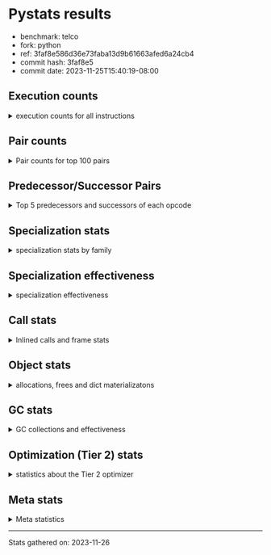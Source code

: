 
# Pystats results

- benchmark: telco
- fork: python
- ref: 3faf8e586d36e73faba13d9b61663afed6a24cb4
- commit hash: 3faf8e5
- commit date: 2023-11-25T15:40:19-08:00

## Execution counts

<details>
<summary> execution counts for all instructions </summary>

|Name | Count | Self | Cumulative | Miss ratio | 
|---|---:|---:|---:|---:|
| LOAD_FAST | 86,438,240 | 37.2% | 37.2% |  |
| STORE_FAST | 41,621,280 | 17.9% | 55.2% |  |
| BINARY_OP | 24,021,100 | 10.3% | 65.5% |  |
| LOAD_CONST | 16,004,560 | 6.9% | 72.4% |  |
| CALL | 8,010,620 | 3.5% | 75.9% |  |
| POP_JUMP_IF_FALSE | 6,400,000 | 2.8% | 78.6% |  |
| LOAD_ATTR_METHOD_NO_DICT | 4,804,440 | 2.1% | 80.7% |  |
| LOAD_GLOBAL_MODULE | 3,202,620 | 1.4% | 82.1% |  |
| POP_TOP | 3,202,080 | 1.4% | 83.5% |  |
| CALL_METHOD_DESCRIPTOR_FAST | 3,201,900 | 1.4% | 84.8% |  |
| LOAD_ATTR_METHOD_LAZY_DICT | 3,201,840 | 1.4% | 86.2% |  |
| LOAD_ATTR | 3,201,520 | 1.4% | 87.6% |  |
| FOR_ITER_RANGE | 3,201,320 | 1.4% | 89.0% |  |
| COMPARE_OP | 3,200,980 | 1.4% | 90.3% |  |
| LOAD_GLOBAL_BUILTIN | 3,200,840 | 1.4% | 91.7% |  |
| JUMP_BACKWARD | 3,200,640 | 1.4% | 93.1% |  |
| CALL_KW | 3,200,080 | 1.4% | 94.5% |  |
| BINARY_SUBSCR_LIST_INT | 3,199,980 | 1.4% | 95.9% |  |
| CALL_BUILTIN_FAST | 3,199,980 | 1.4% | 97.2% |  |
| TO_BOOL_INT | 3,199,980 | 1.4% | 98.6% |  |
| UNPACK_SEQUENCE_TUPLE | 3,199,980 | 1.4% | 100.0% |  |
| EXTENDED_ARG | 1,360 | 0.0% | 100.0% |  |
| LOAD_GLOBAL | 920 | 0.0% | 100.0% |  |
| CALL_BUILTIN_CLASS | 800 | 0.0% | 100.0% |  |
| GET_ITER | 720 | 0.0% | 100.0% |  |
| PUSH_NULL | 560 | 0.0% | 100.0% |  |
| LOAD_ATTR_MODULE | 300 | 0.0% | 100.0% |  |
| LOAD_DEREF | 240 | 0.0% | 100.0% |  |
| RETURN_VALUE | 160 | 0.0% | 100.0% |  |
| CALL_FUNCTION_EX | 160 | 0.0% | 100.0% |  |
| RESUME_CHECK | 120 | 0.0% | 100.0% |  |
| STORE_ATTR | 100 | 0.0% | 100.0% |  |
| BEFORE_WITH | 80 | 0.0% | 100.0% |  |
| NOP | 80 | 0.0% | 100.0% |  |
| BUILD_LIST | 80 | 0.0% | 100.0% |  |
| CALL_INTRINSIC_1 | 80 | 0.0% | 100.0% |  |
| COPY_FREE_VARS | 80 | 0.0% | 100.0% |  |
| FOR_ITER | 80 | 0.0% | 100.0% |  |
| LIST_EXTEND | 80 | 0.0% | 100.0% |  |
| LOAD_FAST_CHECK | 80 | 0.0% | 100.0% |  |
| BINARY_OP_SUBTRACT_FLOAT | 60 | 0.0% | 100.0% |  |
| CALL_BUILTIN_FAST_WITH_KEYWORDS | 60 | 0.0% | 100.0% |  |
| BINARY_SUBSCR | 40 | 0.0% | 100.0% |  |
| TO_BOOL | 40 | 0.0% | 100.0% |  |
| UNPACK_SEQUENCE | 40 | 0.0% | 100.0% |  |
| RESUME | 40 | 0.0% | 100.0% |  |


</details>

## Pair counts

<details>
<summary> Pair counts for top 100 pairs </summary>

|Pair | Count | Self | Cumulative | 
|---|---:|---:|---:|
| STORE_FAST LOAD_FAST | 38,418,640 | 16.6% | 16.6% |
| LOAD_FAST LOAD_FAST | 27,213,440 | 11.7% | 28.3% |
| LOAD_FAST BINARY_OP | 20,813,480 | 9.0% | 37.2% |
| BINARY_OP STORE_FAST | 20,813,440 | 9.0% | 46.2% |
| LOAD_FAST LOAD_CONST | 9,600,080 | 4.1% | 50.3% |
| CALL STORE_FAST | 8,006,940 | 3.4% | 53.8% |
| LOAD_FAST CALL | 8,004,560 | 3.4% | 57.2% |
| LOAD_ATTR_METHOD_NO_DICT LOAD_FAST | 4,804,440 | 2.1% | 59.3% |
| LOAD_FAST LOAD_ATTR_METHOD_NO_DICT | 4,804,400 | 2.1% | 61.4% |
| LOAD_GLOBAL_MODULE LOAD_CONST | 3,202,140 | 1.4% | 62.8% |
| LOAD_FAST LOAD_ATTR_METHOD_LAZY_DICT | 3,201,760 | 1.4% | 64.1% |
| LOAD_ATTR_METHOD_LAZY_DICT LOAD_CONST | 3,201,220 | 1.4% | 65.5% |
| LOAD_CONST CALL_METHOD_DESCRIPTOR_FAST | 3,201,160 | 1.4% | 66.9% |
| STORE_FAST LOAD_GLOBAL_BUILTIN | 3,200,640 | 1.4% | 68.3% |
| FOR_ITER_RANGE STORE_FAST | 3,200,600 | 1.4% | 69.7% |
| LOAD_FAST LOAD_ATTR | 3,200,320 | 1.4% | 71.0% |
| LOAD_GLOBAL_BUILTIN LOAD_FAST | 3,200,100 | 1.4% | 72.4% |
| LOAD_CONST CALL_KW | 3,200,080 | 1.4% | 73.8% |
| LOAD_ATTR LOAD_FAST | 3,200,040 | 1.4% | 75.2% |
| CALL_METHOD_DESCRIPTOR_FAST STORE_FAST | 3,200,040 | 1.4% | 76.5% |
| POP_TOP JUMP_BACKWARD | 3,200,000 | 1.4% | 77.9% |
| BINARY_OP LOAD_FAST | 3,200,000 | 1.4% | 79.3% |
| CALL_KW POP_TOP | 3,200,000 | 1.4% | 80.7% |
| COMPARE_OP POP_JUMP_IF_FALSE | 3,200,000 | 1.4% | 82.1% |
| LOAD_CONST BINARY_OP | 3,200,000 | 1.4% | 83.4% |
| LOAD_CONST COMPARE_OP | 3,200,000 | 1.4% | 84.8% |
| LOAD_CONST LOAD_FAST | 3,200,000 | 1.4% | 86.2% |
| POP_JUMP_IF_FALSE LOAD_FAST | 3,200,000 | 1.4% | 87.6% |
| JUMP_BACKWARD FOR_ITER_RANGE | 3,199,980 | 1.4% | 89.0% |
| BINARY_SUBSCR_LIST_INT STORE_FAST | 3,199,980 | 1.4% | 90.3% |
| TO_BOOL_INT POP_JUMP_IF_FALSE | 3,199,980 | 1.4% | 91.7% |
| UNPACK_SEQUENCE_TUPLE STORE_FAST | 3,199,980 | 1.4% | 93.1% |
| LOAD_FAST BINARY_SUBSCR_LIST_INT | 3,199,960 | 1.4% | 94.5% |
| LOAD_FAST CALL_BUILTIN_FAST | 3,199,960 | 1.4% | 95.9% |
| LOAD_FAST TO_BOOL_INT | 3,199,960 | 1.4% | 97.2% |
| POP_JUMP_IF_FALSE LOAD_GLOBAL_MODULE | 3,199,960 | 1.4% | 98.6% |
| CALL_BUILTIN_FAST UNPACK_SEQUENCE_TUPLE | 3,199,960 | 1.4% | 100.0% |
| BINARY_OP BINARY_OP | 7,620 | 0.0% | 100.0% |
| CALL CALL | 3,000 | 0.0% | 100.0% |
| LOAD_CONST CALL | 2,480 | 0.0% | 100.0% |
| CALL_METHOD_DESCRIPTOR_FAST POP_TOP | 1,860 | 0.0% | 100.0% |
| STORE_FAST LOAD_GLOBAL_MODULE | 1,440 | 0.0% | 100.0% |
| LOAD_ATTR LOAD_ATTR | 1,000 | 0.0% | 100.0% |
| COMPARE_OP COMPARE_OP | 980 | 0.0% | 100.0% |
| EXTENDED_ARG FOR_ITER_RANGE | 680 | 0.0% | 100.0% |
| CALL_BUILTIN_CLASS GET_ITER | 680 | 0.0% | 100.0% |
| POP_TOP EXTENDED_ARG | 640 | 0.0% | 100.0% |
| POP_TOP LOAD_FAST | 640 | 0.0% | 100.0% |
| POP_TOP LOAD_GLOBAL_MODULE | 640 | 0.0% | 100.0% |
| EXTENDED_ARG JUMP_BACKWARD | 640 | 0.0% | 100.0% |
| JUMP_BACKWARD EXTENDED_ARG | 640 | 0.0% | 100.0% |
| LOAD_CONST CALL_BUILTIN_CLASS | 640 | 0.0% | 100.0% |
| FOR_ITER_RANGE LOAD_FAST | 640 | 0.0% | 100.0% |
| GET_ITER FOR_ITER_RANGE | 620 | 0.0% | 100.0% |
| LOAD_GLOBAL_BUILTIN LOAD_CONST | 620 | 0.0% | 100.0% |
| LOAD_ATTR_METHOD_LAZY_DICT CALL_METHOD_DESCRIPTOR_FAST | 600 | 0.0% | 100.0% |
| STORE_FAST LOAD_GLOBAL | 480 | 0.0% | 100.0% |
| LOAD_GLOBAL LOAD_GLOBAL_MODULE | 340 | 0.0% | 100.0% |
| PUSH_NULL CALL | 320 | 0.0% | 100.0% |
| LOAD_ATTR_MODULE PUSH_NULL | 300 | 0.0% | 100.0% |
| CALL POP_TOP | 220 | 0.0% | 100.0% |
| LOAD_GLOBAL LOAD_CONST | 200 | 0.0% | 100.0% |
| LOAD_GLOBAL_MODULE LOAD_ATTR_MODULE | 200 | 0.0% | 100.0% |
| PUSH_NULL LOAD_FAST | 160 | 0.0% | 100.0% |
| LOAD_CONST LOAD_CONST | 160 | 0.0% | 100.0% |
| LOAD_DEREF PUSH_NULL | 160 | 0.0% | 100.0% |
| LOAD_GLOBAL LOAD_GLOBAL_BUILTIN | 120 | 0.0% | 100.0% |
| CALL CALL_METHOD_DESCRIPTOR_FAST | 100 | 0.0% | 100.0% |
| LOAD_ATTR PUSH_NULL | 100 | 0.0% | 100.0% |
| LOAD_ATTR LOAD_ATTR_MODULE | 100 | 0.0% | 100.0% |
| LOAD_GLOBAL LOAD_ATTR | 100 | 0.0% | 100.0% |
| LOAD_GLOBAL_MODULE LOAD_ATTR | 100 | 0.0% | 100.0% |
| BEFORE_WITH STORE_FAST | 80 | 0.0% | 100.0% |
| GET_ITER EXTENDED_ARG | 80 | 0.0% | 100.0% |
| NOP LOAD_DEREF | 80 | 0.0% | 100.0% |
| POP_TOP NOP | 80 | 0.0% | 100.0% |
| POP_TOP LOAD_GLOBAL | 80 | 0.0% | 100.0% |
| PUSH_NULL LOAD_FAST_CHECK | 80 | 0.0% | 100.0% |
| RETURN_VALUE RETURN_VALUE | 80 | 0.0% | 100.0% |
| BUILD_LIST LOAD_DEREF | 80 | 0.0% | 100.0% |
| CALL LOAD_FAST | 80 | 0.0% | 100.0% |
| CALL STORE_ATTR | 80 | 0.0% | 100.0% |
| CALL CALL_BUILTIN_CLASS | 80 | 0.0% | 100.0% |
| CALL_FUNCTION_EX COPY_FREE_VARS | 80 | 0.0% | 100.0% |
| CALL_INTRINSIC_1 CALL_FUNCTION_EX | 80 | 0.0% | 100.0% |
| CALL_KW STORE_FAST | 80 | 0.0% | 100.0% |
| LIST_EXTEND CALL_INTRINSIC_1 | 80 | 0.0% | 100.0% |
| LOAD_ATTR LOAD_ATTR_METHOD_LAZY_DICT | 80 | 0.0% | 100.0% |
| LOAD_DEREF LIST_EXTEND | 80 | 0.0% | 100.0% |
| LOAD_FAST BUILD_LIST | 80 | 0.0% | 100.0% |
| LOAD_FAST CALL_FUNCTION_EX | 80 | 0.0% | 100.0% |
| LOAD_FAST_CHECK CALL | 80 | 0.0% | 100.0% |
| LOAD_GLOBAL LOAD_GLOBAL | 80 | 0.0% | 100.0% |
| STORE_FAST LOAD_CONST | 80 | 0.0% | 100.0% |
| LOAD_GLOBAL_MODULE LOAD_GLOBAL_MODULE | 80 | 0.0% | 100.0% |
| CALL_FUNCTION_EX RESUME_CHECK | 60 | 0.0% | 100.0% |
| COPY_FREE_VARS RESUME_CHECK | 60 | 0.0% | 100.0% |
| LOAD_ATTR CALL | 60 | 0.0% | 100.0% |
| LOAD_ATTR LOAD_CONST | 60 | 0.0% | 100.0% |
| LOAD_GLOBAL LOAD_FAST | 60 | 0.0% | 100.0% |


</details>

## Predecessor/Successor Pairs

<details>
<summary> Top 5 predecessors and successors of each opcode </summary>

### BEFORE_WITH

<details>
<summary> Successors and predecessors for BEFORE_WITH </summary>

|Predecessors | Count | Percentage | 
|---|---:|---:|
| CALL_BUILTIN_FAST_WITH_KEYWORDS | 60 | 75.0% |
| CALL | 20 | 25.0% |

|Successors | Count | Percentage | 
|---|---:|---:|
| STORE_FAST | 80 | 100.0% |


</details>

### BINARY_SUBSCR

<details>
<summary> Successors and predecessors for BINARY_SUBSCR </summary>

|Predecessors | Count | Percentage | 
|---|---:|---:|
| LOAD_FAST | 40 | 100.0% |

|Successors | Count | Percentage | 
|---|---:|---:|
| STORE_FAST | 20 | 50.0% |
| BINARY_SUBSCR_LIST_INT | 20 | 50.0% |


</details>

### GET_ITER

<details>
<summary> Successors and predecessors for GET_ITER </summary>

|Predecessors | Count | Percentage | 
|---|---:|---:|
| CALL_BUILTIN_CLASS | 680 | 94.4% |
| CALL | 40 | 5.6% |

|Successors | Count | Percentage | 
|---|---:|---:|
| FOR_ITER_RANGE | 620 | 86.1% |
| EXTENDED_ARG | 80 | 11.1% |
| FOR_ITER | 20 | 2.8% |


</details>

### NOP

<details>
<summary> Successors and predecessors for NOP </summary>

|Predecessors | Count | Percentage | 
|---|---:|---:|
| POP_TOP | 80 | 100.0% |

|Successors | Count | Percentage | 
|---|---:|---:|
| LOAD_DEREF | 80 | 100.0% |


</details>

### POP_TOP

<details>
<summary> Successors and predecessors for POP_TOP </summary>

|Predecessors | Count | Percentage | 
|---|---:|---:|
| CALL_KW | 3,200,000 | 99.9% |
| CALL_METHOD_DESCRIPTOR_FAST | 1,860 | 0.1% |
| CALL | 220 | 0.0% |

|Successors | Count | Percentage | 
|---|---:|---:|
| JUMP_BACKWARD | 3,200,000 | 99.9% |
| EXTENDED_ARG | 640 | 0.0% |
| LOAD_FAST | 640 | 0.0% |
| LOAD_GLOBAL_MODULE | 640 | 0.0% |
| NOP | 80 | 0.0% |


</details>

### PUSH_NULL

<details>
<summary> Successors and predecessors for PUSH_NULL </summary>

|Predecessors | Count | Percentage | 
|---|---:|---:|
| LOAD_ATTR_MODULE | 300 | 53.6% |
| LOAD_DEREF | 160 | 28.6% |
| LOAD_ATTR | 100 | 17.9% |

|Successors | Count | Percentage | 
|---|---:|---:|
| CALL | 320 | 57.1% |
| LOAD_FAST | 160 | 28.6% |
| LOAD_FAST_CHECK | 80 | 14.3% |


</details>

### RETURN_VALUE

<details>
<summary> Successors and predecessors for RETURN_VALUE </summary>

|Predecessors | Count | Percentage | 
|---|---:|---:|
| RETURN_VALUE | 80 | 50.0% |
| BINARY_OP_SUBTRACT_FLOAT | 60 | 37.5% |
| BINARY_OP | 20 | 12.5% |

|Successors | Count | Percentage | 
|---|---:|---:|
| RETURN_VALUE | 80 | 50.0% |
| LOAD_GLOBAL | 40 | 25.0% |
| LOAD_GLOBAL_MODULE | 40 | 25.0% |


</details>

### TO_BOOL

<details>
<summary> Successors and predecessors for TO_BOOL </summary>

|Predecessors | Count | Percentage | 
|---|---:|---:|
| LOAD_FAST | 40 | 100.0% |

|Successors | Count | Percentage | 
|---|---:|---:|
| POP_JUMP_IF_FALSE | 20 | 50.0% |
| TO_BOOL_INT | 20 | 50.0% |


</details>

### BINARY_OP

<details>
<summary> Successors and predecessors for BINARY_OP </summary>

|Predecessors | Count | Percentage | 
|---|---:|---:|
| LOAD_FAST | 20,813,480 | 86.6% |
| LOAD_CONST | 3,200,000 | 13.3% |
| BINARY_OP | 7,620 | 0.0% |

|Successors | Count | Percentage | 
|---|---:|---:|
| STORE_FAST | 20,813,440 | 86.6% |
| LOAD_FAST | 3,200,000 | 13.3% |
| BINARY_OP | 7,620 | 0.0% |
| RETURN_VALUE | 20 | 0.0% |
| BINARY_OP_SUBTRACT_FLOAT | 20 | 0.0% |


</details>

### BUILD_LIST

<details>
<summary> Successors and predecessors for BUILD_LIST </summary>

|Predecessors | Count | Percentage | 
|---|---:|---:|
| LOAD_FAST | 80 | 100.0% |

|Successors | Count | Percentage | 
|---|---:|---:|
| LOAD_DEREF | 80 | 100.0% |


</details>

### CALL

<details>
<summary> Successors and predecessors for CALL </summary>

|Predecessors | Count | Percentage | 
|---|---:|---:|
| LOAD_FAST | 8,004,560 | 99.9% |
| CALL | 3,000 | 0.0% |
| LOAD_CONST | 2,480 | 0.0% |
| PUSH_NULL | 320 | 0.0% |
| LOAD_FAST_CHECK | 80 | 0.0% |

|Successors | Count | Percentage | 
|---|---:|---:|
| STORE_FAST | 8,006,940 | 100.0% |
| CALL | 3,000 | 0.0% |
| POP_TOP | 220 | 0.0% |
| CALL_METHOD_DESCRIPTOR_FAST | 100 | 0.0% |
| LOAD_FAST | 80 | 0.0% |


</details>

### CALL_FUNCTION_EX

<details>
<summary> Successors and predecessors for CALL_FUNCTION_EX </summary>

|Predecessors | Count | Percentage | 
|---|---:|---:|
| CALL_INTRINSIC_1 | 80 | 50.0% |
| LOAD_FAST | 80 | 50.0% |

|Successors | Count | Percentage | 
|---|---:|---:|
| COPY_FREE_VARS | 80 | 50.0% |
| RESUME_CHECK | 60 | 37.5% |
| RESUME | 20 | 12.5% |


</details>

### CALL_INTRINSIC_1

<details>
<summary> Successors and predecessors for CALL_INTRINSIC_1 </summary>

|Predecessors | Count | Percentage | 
|---|---:|---:|
| LIST_EXTEND | 80 | 100.0% |

|Successors | Count | Percentage | 
|---|---:|---:|
| CALL_FUNCTION_EX | 80 | 100.0% |


</details>

### CALL_KW

<details>
<summary> Successors and predecessors for CALL_KW </summary>

|Predecessors | Count | Percentage | 
|---|---:|---:|
| LOAD_CONST | 3,200,080 | 100.0% |

|Successors | Count | Percentage | 
|---|---:|---:|
| POP_TOP | 3,200,000 | 100.0% |
| STORE_FAST | 80 | 0.0% |


</details>

### COMPARE_OP

<details>
<summary> Successors and predecessors for COMPARE_OP </summary>

|Predecessors | Count | Percentage | 
|---|---:|---:|
| LOAD_CONST | 3,200,000 | 100.0% |
| COMPARE_OP | 980 | 0.0% |

|Successors | Count | Percentage | 
|---|---:|---:|
| POP_JUMP_IF_FALSE | 3,200,000 | 100.0% |
| COMPARE_OP | 980 | 0.0% |


</details>

### COPY_FREE_VARS

<details>
<summary> Successors and predecessors for COPY_FREE_VARS </summary>

|Predecessors | Count | Percentage | 
|---|---:|---:|
| CALL_FUNCTION_EX | 80 | 100.0% |

|Successors | Count | Percentage | 
|---|---:|---:|
| RESUME_CHECK | 60 | 75.0% |
| RESUME | 20 | 25.0% |


</details>

### EXTENDED_ARG

<details>
<summary> Successors and predecessors for EXTENDED_ARG </summary>

|Predecessors | Count | Percentage | 
|---|---:|---:|
| POP_TOP | 640 | 47.1% |
| JUMP_BACKWARD | 640 | 47.1% |
| GET_ITER | 80 | 5.9% |

|Successors | Count | Percentage | 
|---|---:|---:|
| FOR_ITER_RANGE | 680 | 50.0% |
| JUMP_BACKWARD | 640 | 47.1% |
| FOR_ITER | 40 | 2.9% |


</details>

### FOR_ITER

<details>
<summary> Successors and predecessors for FOR_ITER </summary>

|Predecessors | Count | Percentage | 
|---|---:|---:|
| EXTENDED_ARG | 40 | 50.0% |
| GET_ITER | 20 | 25.0% |
| JUMP_BACKWARD | 20 | 25.0% |

|Successors | Count | Percentage | 
|---|---:|---:|
| STORE_FAST | 40 | 50.0% |
| FOR_ITER_RANGE | 40 | 50.0% |


</details>

### JUMP_BACKWARD

<details>
<summary> Successors and predecessors for JUMP_BACKWARD </summary>

|Predecessors | Count | Percentage | 
|---|---:|---:|
| POP_TOP | 3,200,000 | 100.0% |
| EXTENDED_ARG | 640 | 0.0% |

|Successors | Count | Percentage | 
|---|---:|---:|
| FOR_ITER_RANGE | 3,199,980 | 100.0% |
| EXTENDED_ARG | 640 | 0.0% |
| FOR_ITER | 20 | 0.0% |


</details>

### LIST_EXTEND

<details>
<summary> Successors and predecessors for LIST_EXTEND </summary>

|Predecessors | Count | Percentage | 
|---|---:|---:|
| LOAD_DEREF | 80 | 100.0% |

|Successors | Count | Percentage | 
|---|---:|---:|
| CALL_INTRINSIC_1 | 80 | 100.0% |


</details>

### LOAD_ATTR

<details>
<summary> Successors and predecessors for LOAD_ATTR </summary>

|Predecessors | Count | Percentage | 
|---|---:|---:|
| LOAD_FAST | 3,200,320 | 100.0% |
| LOAD_ATTR | 1,000 | 0.0% |
| LOAD_GLOBAL | 100 | 0.0% |
| LOAD_GLOBAL_MODULE | 100 | 0.0% |

|Successors | Count | Percentage | 
|---|---:|---:|
| LOAD_FAST | 3,200,040 | 100.0% |
| LOAD_ATTR | 1,000 | 0.0% |
| PUSH_NULL | 100 | 0.0% |
| LOAD_ATTR_MODULE | 100 | 0.0% |
| LOAD_ATTR_METHOD_LAZY_DICT | 80 | 0.0% |


</details>

### LOAD_CONST

<details>
<summary> Successors and predecessors for LOAD_CONST </summary>

|Predecessors | Count | Percentage | 
|---|---:|---:|
| LOAD_FAST | 9,600,080 | 60.0% |
| LOAD_GLOBAL_MODULE | 3,202,140 | 20.0% |
| LOAD_ATTR_METHOD_LAZY_DICT | 3,201,220 | 20.0% |
| LOAD_GLOBAL_BUILTIN | 620 | 0.0% |
| LOAD_GLOBAL | 200 | 0.0% |

|Successors | Count | Percentage | 
|---|---:|---:|
| CALL_METHOD_DESCRIPTOR_FAST | 3,201,160 | 20.0% |
| CALL_KW | 3,200,080 | 20.0% |
| BINARY_OP | 3,200,000 | 20.0% |
| COMPARE_OP | 3,200,000 | 20.0% |
| LOAD_FAST | 3,200,000 | 20.0% |


</details>

### LOAD_DEREF

<details>
<summary> Successors and predecessors for LOAD_DEREF </summary>

|Predecessors | Count | Percentage | 
|---|---:|---:|
| NOP | 80 | 33.3% |
| BUILD_LIST | 80 | 33.3% |
| RESUME_CHECK | 60 | 25.0% |
| RESUME | 20 | 8.3% |

|Successors | Count | Percentage | 
|---|---:|---:|
| PUSH_NULL | 160 | 66.7% |
| LIST_EXTEND | 80 | 33.3% |


</details>

### LOAD_FAST

<details>
<summary> Successors and predecessors for LOAD_FAST </summary>

|Predecessors | Count | Percentage | 
|---|---:|---:|
| STORE_FAST | 38,418,640 | 44.4% |
| LOAD_FAST | 27,213,440 | 31.5% |
| LOAD_ATTR_METHOD_NO_DICT | 4,804,440 | 5.6% |
| LOAD_GLOBAL_BUILTIN | 3,200,100 | 3.7% |
| LOAD_ATTR | 3,200,040 | 3.7% |

|Successors | Count | Percentage | 
|---|---:|---:|
| LOAD_FAST | 27,213,440 | 31.5% |
| BINARY_OP | 20,813,480 | 24.1% |
| LOAD_CONST | 9,600,080 | 11.1% |
| CALL | 8,004,560 | 9.3% |
| LOAD_ATTR_METHOD_NO_DICT | 4,804,400 | 5.6% |


</details>

### LOAD_FAST_CHECK

<details>
<summary> Successors and predecessors for LOAD_FAST_CHECK </summary>

|Predecessors | Count | Percentage | 
|---|---:|---:|
| PUSH_NULL | 80 | 100.0% |

|Successors | Count | Percentage | 
|---|---:|---:|
| CALL | 80 | 100.0% |


</details>

### LOAD_GLOBAL

<details>
<summary> Successors and predecessors for LOAD_GLOBAL </summary>

|Predecessors | Count | Percentage | 
|---|---:|---:|
| STORE_FAST | 480 | 52.2% |
| POP_TOP | 80 | 8.7% |
| LOAD_GLOBAL | 80 | 8.7% |
| RETURN_VALUE | 40 | 4.3% |
| POP_JUMP_IF_FALSE | 40 | 4.3% |

|Successors | Count | Percentage | 
|---|---:|---:|
| LOAD_GLOBAL_MODULE | 340 | 37.0% |
| LOAD_CONST | 200 | 21.7% |
| LOAD_GLOBAL_BUILTIN | 120 | 13.0% |
| LOAD_ATTR | 100 | 10.9% |
| LOAD_GLOBAL | 80 | 8.7% |


</details>

### POP_JUMP_IF_FALSE

<details>
<summary> Successors and predecessors for POP_JUMP_IF_FALSE </summary>

|Predecessors | Count | Percentage | 
|---|---:|---:|
| COMPARE_OP | 3,200,000 | 50.0% |
| TO_BOOL_INT | 3,199,980 | 50.0% |
| TO_BOOL | 20 | 0.0% |

|Successors | Count | Percentage | 
|---|---:|---:|
| LOAD_FAST | 3,200,000 | 50.0% |
| LOAD_GLOBAL_MODULE | 3,199,960 | 50.0% |
| LOAD_GLOBAL | 40 | 0.0% |


</details>

### STORE_ATTR

<details>
<summary> Successors and predecessors for STORE_ATTR </summary>

|Predecessors | Count | Percentage | 
|---|---:|---:|
| CALL | 80 | 80.0% |
| STORE_ATTR | 20 | 20.0% |

|Successors | Count | Percentage | 
|---|---:|---:|
| LOAD_GLOBAL | 40 | 40.0% |
| LOAD_GLOBAL_BUILTIN | 40 | 40.0% |
| STORE_ATTR | 20 | 20.0% |


</details>

### STORE_FAST

<details>
<summary> Successors and predecessors for STORE_FAST </summary>

|Predecessors | Count | Percentage | 
|---|---:|---:|
| BINARY_OP | 20,813,440 | 50.0% |
| CALL | 8,006,940 | 19.2% |
| FOR_ITER_RANGE | 3,200,600 | 7.7% |
| CALL_METHOD_DESCRIPTOR_FAST | 3,200,040 | 7.7% |
| BINARY_SUBSCR_LIST_INT | 3,199,980 | 7.7% |

|Successors | Count | Percentage | 
|---|---:|---:|
| LOAD_FAST | 38,418,640 | 92.3% |
| LOAD_GLOBAL_BUILTIN | 3,200,640 | 7.7% |
| LOAD_GLOBAL_MODULE | 1,440 | 0.0% |
| LOAD_GLOBAL | 480 | 0.0% |
| LOAD_CONST | 80 | 0.0% |


</details>

### UNPACK_SEQUENCE

<details>
<summary> Successors and predecessors for UNPACK_SEQUENCE </summary>

|Predecessors | Count | Percentage | 
|---|---:|---:|
| CALL | 20 | 50.0% |
| CALL_BUILTIN_FAST | 20 | 50.0% |

|Successors | Count | Percentage | 
|---|---:|---:|
| STORE_FAST | 20 | 50.0% |
| UNPACK_SEQUENCE_TUPLE | 20 | 50.0% |


</details>

### RESUME

<details>
<summary> Successors and predecessors for RESUME </summary>

|Predecessors | Count | Percentage | 
|---|---:|---:|
| CALL_FUNCTION_EX | 20 | 50.0% |
| COPY_FREE_VARS | 20 | 50.0% |

|Successors | Count | Percentage | 
|---|---:|---:|
| LOAD_DEREF | 20 | 50.0% |
| LOAD_GLOBAL | 20 | 50.0% |


</details>

### BINARY_OP_SUBTRACT_FLOAT

<details>
<summary> Successors and predecessors for BINARY_OP_SUBTRACT_FLOAT </summary>

|Predecessors | Count | Percentage | 
|---|---:|---:|
| LOAD_FAST | 40 | 66.7% |
| BINARY_OP | 20 | 33.3% |

|Successors | Count | Percentage | 
|---|---:|---:|
| RETURN_VALUE | 60 | 100.0% |


</details>

### BINARY_SUBSCR_LIST_INT

<details>
<summary> Successors and predecessors for BINARY_SUBSCR_LIST_INT </summary>

|Predecessors | Count | Percentage | 
|---|---:|---:|
| LOAD_FAST | 3,199,960 | 100.0% |
| BINARY_SUBSCR | 20 | 0.0% |

|Successors | Count | Percentage | 
|---|---:|---:|
| STORE_FAST | 3,199,980 | 100.0% |


</details>

### CALL_BUILTIN_CLASS

<details>
<summary> Successors and predecessors for CALL_BUILTIN_CLASS </summary>

|Predecessors | Count | Percentage | 
|---|---:|---:|
| LOAD_CONST | 640 | 80.0% |
| CALL | 80 | 10.0% |
| LOAD_FAST | 40 | 5.0% |
| CALL_BUILTIN_CLASS | 40 | 5.0% |

|Successors | Count | Percentage | 
|---|---:|---:|
| GET_ITER | 680 | 85.0% |
| STORE_FAST | 60 | 7.5% |
| CALL_BUILTIN_CLASS | 40 | 5.0% |
| CALL | 20 | 2.5% |


</details>

### CALL_BUILTIN_FAST

<details>
<summary> Successors and predecessors for CALL_BUILTIN_FAST </summary>

|Predecessors | Count | Percentage | 
|---|---:|---:|
| LOAD_FAST | 3,199,960 | 100.0% |
| CALL | 20 | 0.0% |

|Successors | Count | Percentage | 
|---|---:|---:|
| UNPACK_SEQUENCE_TUPLE | 3,199,960 | 100.0% |
| UNPACK_SEQUENCE | 20 | 0.0% |


</details>

### CALL_BUILTIN_FAST_WITH_KEYWORDS

<details>
<summary> Successors and predecessors for CALL_BUILTIN_FAST_WITH_KEYWORDS </summary>

|Predecessors | Count | Percentage | 
|---|---:|---:|
| LOAD_CONST | 40 | 66.7% |
| CALL | 20 | 33.3% |

|Successors | Count | Percentage | 
|---|---:|---:|
| BEFORE_WITH | 60 | 100.0% |


</details>

### CALL_METHOD_DESCRIPTOR_FAST

<details>
<summary> Successors and predecessors for CALL_METHOD_DESCRIPTOR_FAST </summary>

|Predecessors | Count | Percentage | 
|---|---:|---:|
| LOAD_CONST | 3,201,160 | 100.0% |
| LOAD_ATTR_METHOD_LAZY_DICT | 600 | 0.0% |
| CALL | 100 | 0.0% |
| LOAD_ATTR | 40 | 0.0% |

|Successors | Count | Percentage | 
|---|---:|---:|
| STORE_FAST | 3,200,040 | 99.9% |
| POP_TOP | 1,860 | 0.1% |


</details>

### FOR_ITER_RANGE

<details>
<summary> Successors and predecessors for FOR_ITER_RANGE </summary>

|Predecessors | Count | Percentage | 
|---|---:|---:|
| JUMP_BACKWARD | 3,199,980 | 100.0% |
| EXTENDED_ARG | 680 | 0.0% |
| GET_ITER | 620 | 0.0% |
| FOR_ITER | 40 | 0.0% |

|Successors | Count | Percentage | 
|---|---:|---:|
| STORE_FAST | 3,200,600 | 100.0% |
| LOAD_FAST | 640 | 0.0% |
| LOAD_GLOBAL | 40 | 0.0% |
| LOAD_GLOBAL_MODULE | 40 | 0.0% |


</details>

### LOAD_ATTR_METHOD_LAZY_DICT

<details>
<summary> Successors and predecessors for LOAD_ATTR_METHOD_LAZY_DICT </summary>

|Predecessors | Count | Percentage | 
|---|---:|---:|
| LOAD_FAST | 3,201,760 | 100.0% |
| LOAD_ATTR | 80 | 0.0% |

|Successors | Count | Percentage | 
|---|---:|---:|
| LOAD_CONST | 3,201,220 | 100.0% |
| CALL_METHOD_DESCRIPTOR_FAST | 600 | 0.0% |
| CALL | 20 | 0.0% |


</details>

### LOAD_ATTR_METHOD_NO_DICT

<details>
<summary> Successors and predecessors for LOAD_ATTR_METHOD_NO_DICT </summary>

|Predecessors | Count | Percentage | 
|---|---:|---:|
| LOAD_FAST | 4,804,400 | 100.0% |
| LOAD_ATTR | 40 | 0.0% |

|Successors | Count | Percentage | 
|---|---:|---:|
| LOAD_FAST | 4,804,440 | 100.0% |


</details>

### LOAD_ATTR_MODULE

<details>
<summary> Successors and predecessors for LOAD_ATTR_MODULE </summary>

|Predecessors | Count | Percentage | 
|---|---:|---:|
| LOAD_GLOBAL_MODULE | 200 | 66.7% |
| LOAD_ATTR | 100 | 33.3% |

|Successors | Count | Percentage | 
|---|---:|---:|
| PUSH_NULL | 300 | 100.0% |


</details>

### LOAD_GLOBAL_BUILTIN

<details>
<summary> Successors and predecessors for LOAD_GLOBAL_BUILTIN </summary>

|Predecessors | Count | Percentage | 
|---|---:|---:|
| STORE_FAST | 3,200,640 | 100.0% |
| LOAD_GLOBAL | 120 | 0.0% |
| STORE_ATTR | 40 | 0.0% |
| LOAD_GLOBAL_BUILTIN | 40 | 0.0% |

|Successors | Count | Percentage | 
|---|---:|---:|
| LOAD_FAST | 3,200,100 | 100.0% |
| LOAD_CONST | 620 | 0.0% |
| LOAD_GLOBAL | 40 | 0.0% |
| LOAD_GLOBAL_BUILTIN | 40 | 0.0% |
| LOAD_GLOBAL_MODULE | 40 | 0.0% |


</details>

### LOAD_GLOBAL_MODULE

<details>
<summary> Successors and predecessors for LOAD_GLOBAL_MODULE </summary>

|Predecessors | Count | Percentage | 
|---|---:|---:|
| POP_JUMP_IF_FALSE | 3,199,960 | 99.9% |
| STORE_FAST | 1,440 | 0.0% |
| POP_TOP | 640 | 0.0% |
| LOAD_GLOBAL | 340 | 0.0% |
| LOAD_GLOBAL_MODULE | 80 | 0.0% |

|Successors | Count | Percentage | 
|---|---:|---:|
| LOAD_CONST | 3,202,140 | 100.0% |
| LOAD_ATTR_MODULE | 200 | 0.0% |
| LOAD_ATTR | 100 | 0.0% |
| LOAD_GLOBAL_MODULE | 80 | 0.0% |
| CALL | 60 | 0.0% |


</details>

### RESUME_CHECK

<details>
<summary> Successors and predecessors for RESUME_CHECK </summary>

|Predecessors | Count | Percentage | 
|---|---:|---:|
| CALL_FUNCTION_EX | 60 | 50.0% |
| COPY_FREE_VARS | 60 | 50.0% |

|Successors | Count | Percentage | 
|---|---:|---:|
| LOAD_DEREF | 60 | 50.0% |
| LOAD_GLOBAL_MODULE | 40 | 33.3% |
| LOAD_GLOBAL | 20 | 16.7% |


</details>

### TO_BOOL_INT

<details>
<summary> Successors and predecessors for TO_BOOL_INT </summary>

|Predecessors | Count | Percentage | 
|---|---:|---:|
| LOAD_FAST | 3,199,960 | 100.0% |
| TO_BOOL | 20 | 0.0% |

|Successors | Count | Percentage | 
|---|---:|---:|
| POP_JUMP_IF_FALSE | 3,199,980 | 100.0% |


</details>

### UNPACK_SEQUENCE_TUPLE

<details>
<summary> Successors and predecessors for UNPACK_SEQUENCE_TUPLE </summary>

|Predecessors | Count | Percentage | 
|---|---:|---:|
| CALL_BUILTIN_FAST | 3,199,960 | 100.0% |
| UNPACK_SEQUENCE | 20 | 0.0% |

|Successors | Count | Percentage | 
|---|---:|---:|
| STORE_FAST | 3,199,980 | 100.0% |


</details>


</details>

## Specialization stats

<details>
<summary> specialization stats by family </summary>

### BINARY_OP

<details>
<summary> specialization stats for BINARY_OP family </summary>

|Kind | Count | Ratio | 
|---|---:|---:|
|     deferred | 24,013,460 | 100.0% |
|          hit | 60 | 0.0% |

| | Count | Ratio | 
|---|---:|---:|
| Success | 20 | 0.3% |
| Failure | 7,620 | 99.7% |

|Failure kind | Count | Ratio | 
|---|---:|---:|
| add other | 4,100 | 53.8% |
| multiply other | 1,560 | 20.5% |
| and int | 980 | 12.9% |
| multiply different types | 980 | 12.9% |


</details>

### BINARY_SUBSCR

<details>
<summary> specialization stats for BINARY_SUBSCR family </summary>

|Kind | Count | Ratio | 
|---|---:|---:|
|     deferred | 20 | 0.0% |
|          hit | 3,199,980 | 100.0% |

| | Count | Ratio | 
|---|---:|---:|
| Success | 20 | 100.0% |
| Failure | 0 | 0.0% |


</details>

### CALL

<details>
<summary> specialization stats for CALL family </summary>

|Kind | Count | Ratio | 
|---|---:|---:|
|     deferred | 8,007,420 | 55.6% |
|          hit | 6,402,740 | 44.4% |

| | Count | Ratio | 
|---|---:|---:|
| Success | 220 | 6.9% |
| Failure | 2,980 | 93.1% |

|Failure kind | Count | Ratio | 
|---|---:|---:|
| meth descr varargs keywords | 1,560 | 52.3% |
| cfunc varargs | 1,000 | 33.6% |
| class no vectorcall | 340 | 11.4% |
| cfunc noargs | 80 | 2.7% |


</details>

### COMPARE_OP

<details>
<summary> specialization stats for COMPARE_OP family </summary>

|Kind | Count | Ratio | 
|---|---:|---:|
|     deferred | 3,200,000 | 100.0% |

| | Count | Ratio | 
|---|---:|---:|
| Success | 0 | 0.0% |
| Failure | 980 | 100.0% |

|Failure kind | Count | Ratio | 
|---|---:|---:|
| different types | 980 | 100.0% |


</details>

### FOR_ITER

<details>
<summary> specialization stats for FOR_ITER family </summary>

|Kind | Count | Ratio | 
|---|---:|---:|
|     deferred | 40 | 0.0% |
|          hit | 3,201,320 | 100.0% |

| | Count | Ratio | 
|---|---:|---:|
| Success | 40 | 100.0% |
| Failure | 0 | 0.0% |


</details>

### LOAD_ATTR

<details>
<summary> specialization stats for LOAD_ATTR family </summary>

|Kind | Count | Ratio | 
|---|---:|---:|
|     deferred | 3,200,300 | 28.6% |
|          hit | 8,006,580 | 71.4% |

| | Count | Ratio | 
|---|---:|---:|
| Success | 220 | 18.0% |
| Failure | 1,000 | 82.0% |

|Failure kind | Count | Ratio | 
|---|---:|---:|
| overridden | 980 | 98.0% |
| not managed dict | 20 | 2.0% |


</details>

### LOAD_GLOBAL

<details>
<summary> specialization stats for LOAD_GLOBAL family </summary>

|Kind | Count | Ratio | 
|---|---:|---:|
|     deferred | 460 | 0.0% |
|          hit | 6,403,460 | 100.0% |

| | Count | Ratio | 
|---|---:|---:|
| Success | 460 | 100.0% |
| Failure | 0 | 0.0% |


</details>

### POP_JUMP_IF_FALSE

<details>
<summary> specialization stats for POP_JUMP_IF_FALSE family </summary>


</details>

### STORE_ATTR

<details>
<summary> specialization stats for STORE_ATTR family </summary>

|Kind | Count | Ratio | 
|---|---:|---:|
|     deferred | 80 | 80.0% |

| | Count | Ratio | 
|---|---:|---:|
| Success | 0 | 0.0% |
| Failure | 20 | 100.0% |

|Failure kind | Count | Ratio | 
|---|---:|---:|
| overridden | 20 | 100.0% |


</details>

### TO_BOOL

<details>
<summary> specialization stats for TO_BOOL family </summary>

|Kind | Count | Ratio | 
|---|---:|---:|
|     deferred | 20 | 0.0% |
|          hit | 3,199,980 | 100.0% |

| | Count | Ratio | 
|---|---:|---:|
| Success | 20 | 100.0% |
| Failure | 0 | 0.0% |


</details>

### UNPACK_SEQUENCE

<details>
<summary> specialization stats for UNPACK_SEQUENCE family </summary>

|Kind | Count | Ratio | 
|---|---:|---:|
|     deferred | 20 | 0.0% |
|          hit | 3,199,980 | 100.0% |

| | Count | Ratio | 
|---|---:|---:|
| Success | 20 | 100.0% |
| Failure | 0 | 0.0% |


</details>


</details>

## Specialization effectiveness

<details>
<summary> specialization effectiveness </summary>

|Instructions | Count | Ratio | 
|---|---:|---:|
| Basic | 153,670,680 | 66.2% |
| Not specialized | 44,835,440 | 19.3% |
| Specialized hits | 33,614,220 | 14.5% |
| Specialized misses | 0 | 0.0% |

### Deferred by instruction

<details>
<summary> deferred by instruction </summary>

|Name | Count | Ratio | 
|---|---:|---:|
| BINARY_OP | 24,013,460 | 62.5% |
| CALL | 8,007,420 | 20.8% |
| LOAD_ATTR | 3,200,300 | 8.3% |
| COMPARE_OP | 3,200,000 | 8.3% |
| LOAD_GLOBAL | 460 | 0.0% |
| STORE_ATTR | 80 | 0.0% |
| FOR_ITER | 40 | 0.0% |
| BINARY_SUBSCR | 20 | 0.0% |
| TO_BOOL | 20 | 0.0% |
| UNPACK_SEQUENCE | 20 | 0.0% |


</details>

### Misses by instruction

<details>
<summary> misses by instruction </summary>


</details>


</details>

## Call stats

<details>
<summary> Inlined calls and frame stats </summary>

| | Count | Ratio | 
|---|---:|---:|
| Calls to PyEval_EvalDefault | 0 | 0.0% |
| Calls to Python functions inlined | 160 | 100.0% |
| Calls via PyEval_EvalFrame (total) | 0 | 0.0% |
| Calls via PyEval_EvalFrame (vector) | 0 | 0.0% |
| Calls via PyEval_EvalFrame (generator) | 0 | 0.0% |
| Calls via PyEval_EvalFrame (legacy) | 0 | 0.0% |
| Calls via PyEval_EvalFrame (function vectorcall) | 0 | 0.0% |
| Calls via PyEval_EvalFrame (build class) | 0 | 0.0% |
| Calls via PyEval_EvalFrame (slot) | 0 | 0.0% |
| Calls via PyEval_EvalFrame (function ex) | 160 | 100.0% |
| Calls via PyEval_EvalFrame (api) | 0 | 0.0% |
| Calls via PyEval_EvalFrame (method) | 0 | 0.0% |
| Frame objects created | 0 | 0.0% |
| Frames pushed | 0 | 0.0% |


</details>

## Object stats

<details>
<summary> allocations, frees and dict materializatons </summary>

| | Count | Ratio | 
|---|---:|---:|
| Allocations from freelist | 14,408,040 | 20.8% |
| Frees to freelist | 14,408,040 |  |
| Allocations | 55,019,320 | 79.2% |
| Allocations to 512 bytes | 55,019,160 | 79.2% |
| Allocations to 4 kbytes | 0 | 0.0% |
| Allocations over 4 kbytes | 160 | 0.0% |
| Frees | 55,019,012 |  |
| New values | 200 |  |
| Interpreter increfs | 99,918,800 | 37.5% |
| Interpreter decrefs | 141,377,320 | 42.5% |
| Increfs | 166,493,264 | 62.5% |
| Decrefs | 191,258,720 | 57.5% |
| Materialize dict (on request) | 0 | 0.0% |
| Materialize dict (new key) | 0 | 0.0% |
| Materialize dict (too big) | 0 | 0.0% |
| Materialize dict (str subclass) | 0 | 0.0% |
| Dematerialize dict | 0 | 0.0% |
| Method cache hits | 9,602,146 |  |
| Method cache misses | 214 |  |
| Method cache collisions | 167 |  |
| Method cache dunder hits | 233 |  |
| Method cache dunder misses | 7 |  |


</details>

## GC stats

<details>
<summary> GC collections and effectiveness </summary>

|Generation | Collections | Objects collected | Object visits | 
|---:|---:|---:|---:|
| 0 | 0 | 0 | 0 |
| 1 | 0 | 0 | 0 |
| 2 | 0 | 0 | 0 |


</details>

## Optimization (Tier 2) stats

<details>
<summary> statistics about the Tier 2 optimizer </summary>

| | Count | Ratio | 
|---|---:|---:|
| Optimization attempts | 0 |  |
| Traces created | 0 |  |
| Trace stack overflow | 0 |  |
| Trace stack underflow | 0 |  |
| Trace too long | 0 |  |
| Trace too short | 0 |  |
| Inner loop found | 0 |  |
| Recursive call | 0 |  |
| Traces executed | 0 |  |
| Uops executed | 0 |  |

### Trace length histogram

<details>
<summary> trace length histogram </summary>

|Range | Count | Ratio | 
|---|---:|---:|
| <= 1 | 0 |  |


</details>

### Optimized trace length histogram

<details>
<summary> optimized trace length histogram </summary>

|Range | Count | Ratio | 
|---|---:|---:|
| <= 1 | 0 |  |


</details>

### Trace run length histogram

<details>
<summary> trace run length histogram </summary>

|Range | Count | Ratio | 
|---|---:|---:|
| <= 1 | 0 |  |


</details>

### Uop execution stats

<details>
<summary> uop execution stats </summary>


</details>

### Unsupported opcodes

<details>
<summary> unsupported opcodes </summary>


</details>


</details>

## Meta stats

<details>
<summary> Meta statistics </summary>

| | Count | 
|---|---:|
| Number of data files | 20 |


</details>

---
Stats gathered on: 2023-11-26
